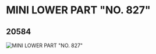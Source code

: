 # MINI LOWER PART "NO. 827"
## 20584
![MINI LOWER PART "NO. 827"](https://lc-www-live-s.legocdn.com/media/bricks/5/2/6107232.jpg)